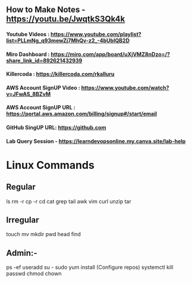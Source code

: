 ## How to Make Notes - https://youtu.be/JwqtkS3Qk4k

#### Youtube Videos : https://www.youtube.com/playlist?list=PLLmNg_q93mewZj7MhQv-z2_-4bUblQB2D

#### Miro Dashboard : https://miro.com/app/board/uXjVMZ8nDzo=/?share_link_id=892621432939

#### Killercoda : https://killercoda.com/rkalluru

#### AWS Account SignUP Video :	 https://www.youtube.com/watch?v=JFwAS_8BZvM
#### AWS Account SignUP URL :	   https://portal.aws.amazon.com/billing/signup#/start/email

#### GitHub SingUP URL: https://github.com

#### Lab Query Session - https://learndevopsonline.my.canva.site/lab-help




# Linux Commands

Regular
-----
ls 
rm -r 
cp -r 
cd 
cat 
grep 
tail 
awk 
vim 
curl 
unzip 
tar 


Irregular
--------
touch
mv 
mkdir 
pwd 
head 
find 


Admin:-
----
ps -ef 
useradd 
su -
sudo 
yum install (Configure repos)
systemctl 
kill 
passwd 
chmod
chown 
